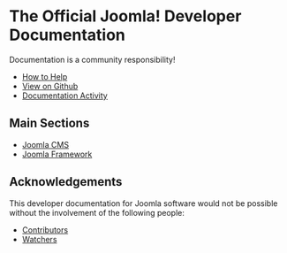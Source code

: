 # The Official Joomla! Developer Documentation

Documentation is a community responsibility!

* [How to Help](https://github.com/joomla/joomla-developer-docs/wiki/How-to-help)
* [View on Github](https://github.com/joomla/joomla-developer-docs)
* [Documentation Activity](https://github.com/joomla/joomla-developer-docs/pulse)

## Main Sections

* [Joomla CMS](#/en/cms/cms.md)
* [Joomla Framework](#/en/Framework/Framework.md)

## Acknowledgements

This developer documentation for Joomla software would not be possible without the involvement of the following people:

* [Contributors](https://github.com/joomla/joomla-developer-docs/graphs/contributors)
* [Watchers](https://github.com/joomla/joomla-developer-docs/watchers)
